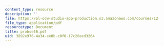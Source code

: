 ```yaml
---
content_type: resource
description: ''
file: https://ol-ocw-studio-app-production.s3.amazonaws.com/courses/12-005-applications-of-continuum-mechanics-to-earth-atmospheric-and-planetary-sciences-spring-2006/3892e9764a34ee0bc0f617c20eed3264_probset6.pdf
file_type: application/pdf
resourcetype: Document
title: probset6.pdf
uid: 3892e976-4a34-ee0b-c0f6-17c20eed3264
---
```

